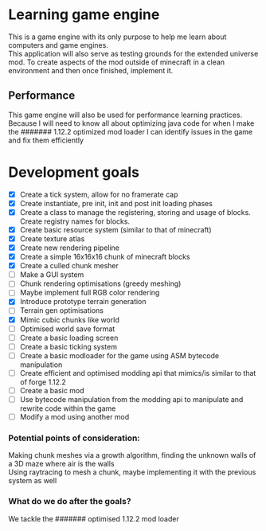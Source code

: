 # Learning game engine  
This is a game engine with its only purpose to help me learn about computers and game engines.  
This application will also serve as testing grounds for the extended universe mod. To create aspects of the mod outside of minecraft in a clean environment and then once finished, implement it.  

## Performance  
This game engine will also be used for performance learning practices. Because I will need to know all about optimizing java code for when I make the ####### 1.12.2 optimized mod loader I can identify issues in the game and fix them efficiently

# Development goals
- [x] Create a tick system, allow for no framerate cap
- [x] Create instantiate, pre init, init and post init loading phases
- [x] Create a class to manage the registering, storing and usage of blocks. Create registry names for blocks.
- [x] Create basic resource system (similar to that of minecraft)
- [x] Create texture atlas
- [x] Create new rendering pipeline
- [x] Create a simple 16x16x16 chunk of minecraft blocks
- [x] Create a culled chunk mesher
- [ ] Make a GUI system
- [ ] Chunk rendering optimisations (greedy meshing)
- [ ] Maybe implement full RGB color rendering
- [x] Introduce prototype terrain generation
- [ ] Terrain gen optimisations
- [x] Mimic cubic chunks like world
- [ ] Optimised world save format
- [ ] Create a basic loading screen
- [ ] Create a basic ticking system
- [ ] Create a basic modloader for the game using ASM bytecode manipulation
- [ ] Create efficient and optimised modding api that mimics/is similar to that of forge 1.12.2
- [ ] Create a basic mod
- [ ] Use bytecode manipulation from the modding api to manipulate and rewrite code within the game
- [ ] Modify a mod using another mod

### Potential points of consideration:
Making chunk meshes via a growth algorithm, finding the unknown walls of a 3D maze where air is the walls  
Using raytracing to mesh a chunk, maybe implementing it with the previous system as well

### What do we do after the goals?

We tackle the ####### optimised 1.12.2 mod loader
